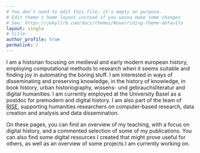 ```yaml
---
# You don't need to edit this file, it's empty on purpose.
# Edit theme's home layout instead if you wanna make some changes
# See: https://jekyllrb.com/docs/themes/#overriding-theme-defaults
layout: single
# title: 
author_profile: true
permalink: /
---
```


I am a historian focusing on medieval and early modern european history, employing computational methods to research when it seems suitable and finding joy in automating the boring stuff.
I am interested in ways of disseminating and preserving knowledge, in the history of knowledge, in book history, urban historiography, wissens- und gebrauchsliteratur and digital humanities. 
I am currently employed at the University Basel as a postdoc for premodern and digital history. 
I am also part of the team of [RISE](https://rise.unibas.ch/en/), supporting humanities researchers on computer-based research, data creation and analysis and data dissemination.

On these pages, you can find an overview of my teaching, with a focus on digital history, and a commented selection of some of my publications.
You can also find some digital resources I created that might prove useful for others, as well as an overview of some projects I am currently working on. 
